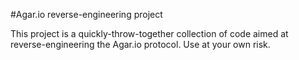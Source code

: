 #Agar.io reverse-engineering project

This project is a quickly-throw-together collection
of code aimed at reverse-engineering the Agar.io
protocol. Use at your own risk.